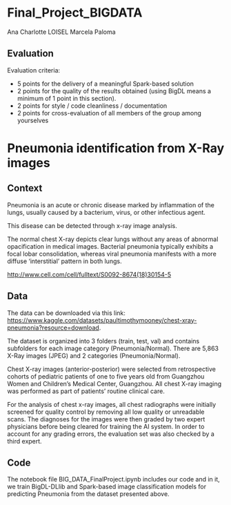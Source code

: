 # Final_Project_BIGDATA

Ana
Charlotte LOISEL
Marcela
Paloma

## Evaluation

Evaluation criteria:

* 5 points for the delivery of a meaningful Spark-based solution
* 2 points for the quality of the results obtained (using BigDL means a minimum of 1 point in this section).
* 2 points for style / code cleanliness / documentation
* 2 points for cross-evaluation of all members of the group among yourselves


# Pneumonia identification from X-Ray images

## Context

Pneumonia is an acute or chronic disease marked by inflammation of the lungs, usually caused by a bacterium, virus, or other infectious agent.

This disease can be detected through x-ray image analysis.

The normal chest X-ray depicts clear lungs without any areas of abnormal opacification in medical images. Bacterial pneumonia typically exhibits a focal lobar consolidation, whereas viral pneumonia manifests with a more diffuse ‘interstitial’ pattern in both lungs.

http://www.cell.com/cell/fulltext/S0092-8674(18)30154-5

## Data 

The data can be downloaded via this link: https://www.kaggle.com/datasets/paultimothymooney/chest-xray-pneumonia?resource=download.

The dataset is organized into 3 folders (train, test, val) and contains subfolders for each image category (Pneumonia/Normal). There are 5,863 X-Ray images (JPEG) and 2 categories (Pneumonia/Normal).

Chest X-ray images (anterior-posterior) were selected from retrospective cohorts of pediatric patients of one to five years old from Guangzhou Women and Children’s Medical Center, Guangzhou. All chest X-ray imaging was performed as part of patients’ routine clinical care.

For the analysis of chest x-ray images, all chest radiographs were initially screened for quality control by removing all low quality or unreadable scans. The diagnoses for the images were then graded by two expert physicians before being cleared for training the AI system. In order to account for any grading errors, the evaluation set was also checked by a third expert.

## Code

The notebook file BIG_DATA_FinalProject.ipynb includes our code and in it, we train BigDL-DLlib and Spark-based image classification models for predicting Pneumonia from the dataset presented above. 
